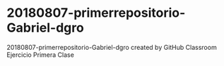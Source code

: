 # 20180807-primerrepositorio-Gabriel-dgro
20180807-primerrepositorio-Gabriel-dgro created by GitHub Classroom
Ejercicio Primera Clase
